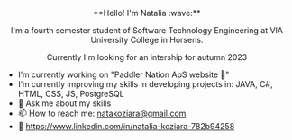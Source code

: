 <p align="center">**Hello! I'm Natalia :wave:**</p>

<p align="center">I'm a fourth semester student of Software Technology Engineering at VIA University College in Horsens.</p>
<p align="center">Currently I'm looking for an intership for autumn 2023 </p>

- I’m currently working on "Paddler Nation ApS website 🌊"
- I’m currently improving my skills in developing projects in: JAVA, C#, HTML, CSS, JS, PostgreSQL
- 💬 Ask me about my skills
- 📫 How to reach me: natakoziara@gmail.com
- :link: https://www.linkedin.com/in/natalia-koziara-782b94258

